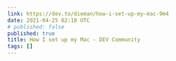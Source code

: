 ```yaml
---
link: https://dev.to/dieman/how-i-set-up-my-mac-9m4
date: 2021-04-25 02:10 UTC
# published: false
published: true
title: How I set up my Mac - DEV Community
tags: []
---
```



